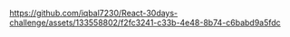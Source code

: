 

https://github.com/iqbal7230/React-30days-challenge/assets/133558802/f2fc3241-c33b-4e48-8b74-c6babd9a5fdc

